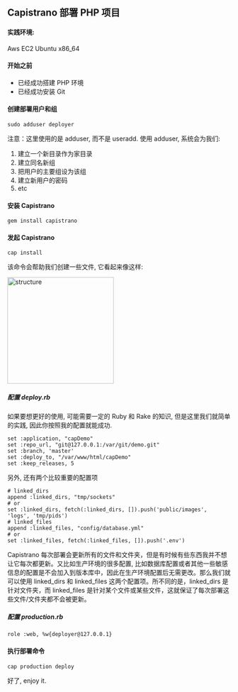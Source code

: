 ## Capistrano 部署 PHP 项目

#### 实践环境:
Aws EC2 Ubuntu x86_64

#### 开始之前

 - 已经成功搭建 PHP 环境
 - 已经成功安装 Git

#### 创建部署用户和组
```code
sudo adduser deployer
```
注意：这里使用的是 adduser, 而不是 useradd. 使用 adduser, 系统会为我们:
 1. 建立一个新目录作为家目录
 2. 建立同名新组
 3. 把用户的主要组设为该组
 4. 建立新用户的密码
 5. etc

#### 安装 Capistrano
```code
gem install capistrano
```

#### 发起 Capistrano
```code
cap install
```
该命令会帮助我们创建一些文件, 它看起来像这样:  

<img src="https://github.com/emanci/deploy-practices/blob/master/capistrano-structure.png" width = "240" alt="structure" align=center />  

##### 配置 deploy.rb
如果要想更好的使用, 可能需要一定的 Ruby 和 Rake 的知识, 但是这里我们就简单的实践, 因此你按照我的配置就能成功.
```code
set :application, "capDemo"
set :repo_url, "git@127.0.0.1:/var/git/demo.git"
set :branch, 'master'
set :deploy_to, "/var/www/html/capDemo"
set :keep_releases, 5
```
另外, 还有两个比较重要的配置项
```code
# linked_dirs
append :linked_dirs, "tmp/sockets"
# or
set :linked_dirs, fetch(:linked_dirs, []).push('public/images', 'logs', 'tmp/pids')
# linked_files
append :linked_files, "config/database.yml"
# or
set :linked_files, fetch(:linked_files, []).push('.env')
```
Capistrano 每次部署会更新所有的文件和文件夹，但是有时候有些东西我并不想让它每次都更新。又比如生产环境的很多配置, 比如数据库配置或者其他一些敏感信息的配置是不会加入到版本库中，因此在生产环境配置后无需更改。那么我们就可以使用 linked_dirs 和 linked_files 这两个配置项。所不同的是，linked_dirs 是针对文件夹，而 linked_files 是针对某个文件或某些文件，这就保证了每次部署这些文件/文件夹都不会被更新。

##### 配置 production.rb
```code
role :web, %w{deployer@127.0.0.1}
```

#### 执行部署命令
```code
cap production deploy
```
好了, enjoy it.

